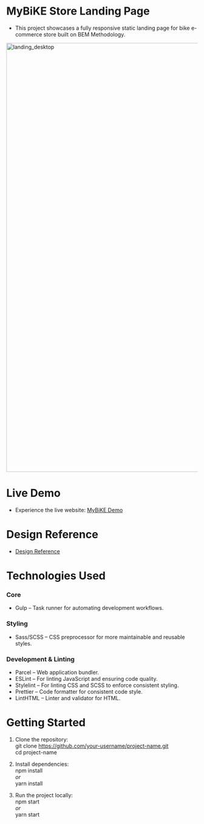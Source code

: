 # MyBiKE Store Landing Page
- This project showcases a fully responsive static landing page for bike e-commerce store built on BEM Methodology.
<img width="2016" height="1131" alt="landing_desktop" src="https://github.com/user-attachments/assets/6d860669-d366-4216-8dc5-fecf2f72e52f" />

# Live Demo
- Experience the live website: [MyBiKE Demo](https://derpedcatto.github.io/Landing-Page-MyBiKE/)

# Design Reference
- [Design Reference](https://www.figma.com/file/NZQAIydtHo5QkINyGLHNcq/BIKE-New-Version?node-id=0%3A1)

# Technologies Used
### Core
- Gulp – Task runner for automating development workflows.
### Styling
- Sass/SCSS – CSS preprocessor for more maintainable and reusable styles.
### Development & Linting
- Parcel – Web application bundler.
- ESLint – For linting JavaScript and ensuring code quality.
- Stylelint – For linting CSS and SCSS to enforce consistent styling.
- Prettier – Code formatter for consistent code style.
- LintHTML – Linter and validator for HTML.

# Getting Started
1. Clone the repository:  
git clone https://github.com/your-username/project-name.git  
cd project-name  

2. Install dependencies:  
npm install  
*or*  
yarn install  

3. Run the project locally:  
npm start  
*or*  
yarn start
